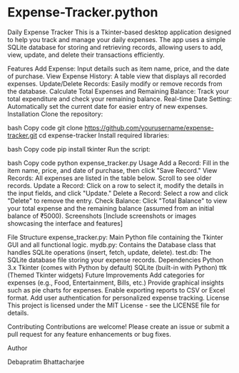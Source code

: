 # Expense-Tracker.python
Daily Expense Tracker
This is a Tkinter-based desktop application designed to help you track and manage your daily expenses. The app uses a simple SQLite database for storing and retrieving records, allowing users to add, view, update, and delete their transactions efficiently.

Features
Add Expense: Input details such as item name, price, and the date of purchase.
View Expense History: A table view that displays all recorded expenses.
Update/Delete Records: Easily modify or remove records from the database.
Calculate Total Expenses and Remaining Balance: Track your total expenditure and check your remaining balance.
Real-time Date Setting: Automatically set the current date for easier entry of new expenses.
Installation
Clone the repository:

bash
Copy code
git clone https://github.com/yourusername/expense-tracker.git
cd expense-tracker
Install required libraries:

bash
Copy code
pip install tkinter
Run the script:

bash
Copy code
python expense_tracker.py
Usage
Add a Record: Fill in the item name, price, and date of purchase, then click "Save Record."
View Records: All expenses are listed in the table below. Scroll to see older records.
Update a Record: Click on a row to select it, modify the details in the input fields, and click "Update."
Delete a Record: Select a row and click "Delete" to remove the entry.
Check Balance: Click "Total Balance" to view your total expense and the remaining balance (assumed from an initial balance of ₹5000).
Screenshots
[Include screenshots or images showcasing the interface and features]

File Structure
expense_tracker.py: Main Python file containing the Tkinter GUI and all functional logic.
mydb.py: Contains the Database class that handles SQLite operations (insert, fetch, update, delete).
test.db: The SQLite database file storing your expense records.
Dependencies
Python 3.x
Tkinter (comes with Python by default)
SQLite (built-in with Python)
ttk (Themed Tkinter widgets)
Future Improvements
Add categories for expenses (e.g., Food, Entertainment, Bills, etc.)
Provide graphical insights such as pie charts for expenses.
Enable exporting reports to CSV or Excel format.
Add user authentication for personalized expense tracking.
License
This project is licensed under the MIT License - see the LICENSE file for details.

Contributing
Contributions are welcome! Please create an issue or submit a pull request for any feature enhancements or bug fixes.

Author

Debapratim Bhattacharjee

